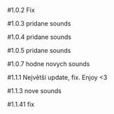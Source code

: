#1.0.2 Fix

#1.0.3 pridane sounds

#1.0.4 pridane sounds

#1.0.5 pridane sounds

#1.0.7 hodne novych sounds

#1.1.1 Největší update, fix. Enjoy <3

#1.1.3 nove sounds

#1.1.41 fix